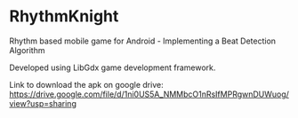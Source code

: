 # RhythmKnight
Rhythm based mobile game for Android  - Implementing a Beat Detection Algorithm

Developed using LibGdx game development framework.

Link to download the apk on google drive: https://drive.google.com/file/d/1ni0US5A_NMMbcO1nRsIfMPRgwnDUWuog/view?usp=sharing
